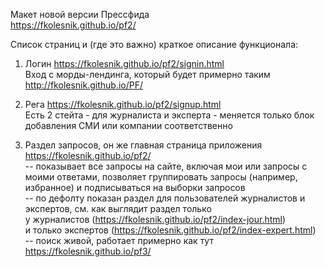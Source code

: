 Макет новой версии Прессфида<br>
https://fkolesnik.github.io/pf2/

Список страниц и (где это важно) краткое описание функционала:

1. Логин https://fkolesnik.github.io/pf2/signin.html<br>
Вход с морды-лендинга, который будет примерно таким http://fkolesnik.github.io/PF/

2. Рега https://fkolesnik.github.io/pf2/signup.html<br>
Есть 2 стейта - для журналиста и эксперта - меняется только блок добавления СМИ или компании соответственно

2. Раздел запросов, он же главная страница приложения https://fkolesnik.github.io/pf2/<br>
-- показывает все запросы на сайте, включая мои или запросы с моими ответами, позволяет группировать запросы (например,
избранное) и подписываться на выборки запросов<br>
-- по дефолту показан раздел для пользователей журналистов и экспертов, см. как выглядит раздел только <br>у журналистов (https://fkolesnik.github.io/pf2/index-jour.html) <br>и только
 экспертов (https://fkolesnik.github.io/pf2/index-expert.html)<br>
-- поиск живой, работает примерно как тут https://fkolesnik.github.io/pf3/<br>
